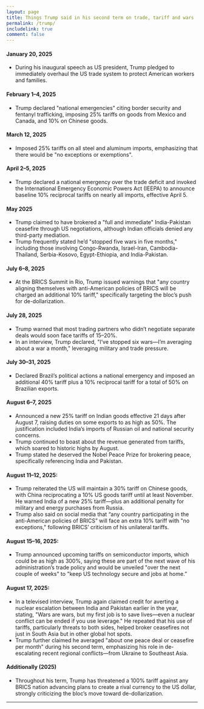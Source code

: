 ```yaml
---
layout: page
title: Things Trump said in his second term on trade, tariff and wars
permalink: /trump/
includelink: true
comment: false
---
```


#### January 20, 2025
- During his inaugural speech as US president, Trump pledged to immediately overhaul the US trade system to protect American workers and families.

#### February 1–4, 2025
- Trump declared "national emergencies" citing border security and fentanyl trafficking, imposing 25% tariffs on goods from Mexico and Canada, and 10% on Chinese goods.

#### March 12, 2025
- Imposed 25% tariffs on all steel and aluminum imports, emphasizing that there would be "no exceptions or exemptions".

#### April 2–5, 2025
- Trump declared a national emergency over the trade deficit and invoked the International Emergency Economic Powers Act (IEEPA) to announce baseline 10% reciprocal tariffs on nearly all imports, effective April 5.

#### May 2025
- Trump claimed to have brokered a "full and immediate" India-Pakistan ceasefire through US negotiations, although Indian officials denied any third-party mediation.
- Trump frequently stated he’d "stopped five wars in five months," including those involving Congo-Rwanda, Israel-Iran, Cambodia-Thailand, Serbia-Kosovo, Egypt-Ethiopia, and India-Pakistan.

#### July 6–8, 2025
- At the BRICS Summit in Rio, Trump issued warnings that "any country aligning themselves with anti-American policies of BRICS will be charged an additional 10% tariff," specifically targeting the bloc’s push for de-dollarization.

#### July 28, 2025
- Trump warned that most trading partners who didn’t negotiate separate deals would soon face tariffs of 15–20%.
- In an interview, Trump declared, "I’ve stopped six wars—I’m averaging about a war a month," leveraging military and trade pressure.

#### July 30–31, 2025
- Declared Brazil’s political actions a national emergency and imposed an additional 40% tariff plus a 10% reciprocal tariff for a total of 50% on Brazilian exports.

#### August 6–7, 2025
- Announced a new 25% tariff on Indian goods effective 21 days after August 7, raising duties on some exports to as high as 50%. The justification included India’s imports of Russian oil and national security concerns.
- Trump continued to boast about the revenue generated from tariffs, which soared to historic highs by August.
- Trump stated he deserved the Nobel Peace Prize for brokering peace, specifically referencing India and Pakistan.

#### August 11–12, 2025:
- Trump reiterated the US will maintain a 30% tariff on Chinese goods, with China reciprocating a 10% US goods tariff until at least November. He warned India of a new 25% tariff—plus an additional penalty for military and energy purchases from Russia.
- Trump also said on social media that “any country participating in the anti-American policies of BRICS” will face an extra 10% tariff with "no exceptions," following BRICS’ criticism of his unilateral tariffs.

#### August 15–16, 2025:
- Trump announced upcoming tariffs on semiconductor imports, which could be as high as 300%, saying these are part of the next wave of his administration’s trade policy and would be unveiled "over the next couple of weeks" to "keep US technology secure and jobs at home.”

#### August 17, 2025:
- In a televised interview, Trump again claimed credit for averting a nuclear escalation between India and Pakistan earlier in the year, stating, "Wars are wars, but my first job is to save lives—even a nuclear conflict can be ended if you use leverage." He repeated that his use of tariffs, particularly threats to both sides, helped broker ceasefires not just in South Asia but in other global hot spots.
- Trump further claimed he averaged "about one peace deal or ceasefire per month" during his second term, emphasizing his role in de-escalating recent regional conflicts—from Ukraine to Southeast Asia.

#### Additionally (2025)
- Throughout his term, Trump has threatened a 100% tariff against any BRICS nation advancing plans to create a rival currency to the US dollar, strongly criticizing the bloc’s move toward de-dollarization.

***
